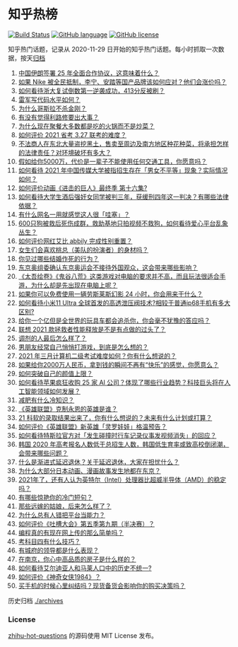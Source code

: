 # 知乎热榜
[![Build Status](https://github.com/ToWeLong/zhihu-hot-questions/workflows/CI/badge.svg)](https://github.com/ToWeLong/zhihu-hot-questions/actions)
[![GitHub language](https://img.shields.io/badge/language-golang-orange.svg)](https://golang.org/)
[![GitHub license](https://img.shields.io/github/license/ToWeLong/zhihu-hot-questions)](https://github.com/ToWeLong/zhihu-hot-questions/blob/main/LICENSE)

知乎热门话题，记录从 2020-11-29 日开始的知乎热门话题。每小时抓取一次数据，按天[归档](./archives)

<!-- BEGIN -->

1. [中国伊朗签署 25 年全面合作协议，这意味着什么？](https://www.zhihu.com/question/409693519)
1. [如果 Nike 被全民抵制，李宁、安踏等国产品牌该如何应对？他们会涨价吗？](https://www.zhihu.com/question/451194190)
1. [如何看待浙大复试倒数第一逆袭成功，413分反被刷？](https://www.zhihu.com/question/450960027)
1. [雷军写代码水平如何？](https://www.zhihu.com/question/23832952)
1. [为什么哥斯拉不杀金刚？](https://www.zhihu.com/question/451529208)
1. [有没有觉得利路修要出大事？](https://www.zhihu.com/question/450542660)
1. [为什么现在聚餐大多数都是吃的火锅而不是炒菜？](https://www.zhihu.com/question/450776646)
1. [如何评价 2021 省考 3.27 联考的难度？](https://www.zhihu.com/question/451484681)
1. [不法商人在东北大量盗挖黑土，售卖至周边及南方地区种花种菜，将承担怎样的法律责任？对环境破坏有多大？](https://www.zhihu.com/question/451394725)
1. [假如给你5000万，代价是一辈子不能使用任何交通工具，你愿意吗？](https://www.zhihu.com/question/447033541)
1. [如何看待 2021 年中国传媒大学被指招生存在「男女不平等」现象？实际情况如何？](https://www.zhihu.com/question/451677095)
1. [如何评价动画《进击的巨人》最终季 第十六集?](https://www.zhihu.com/question/451734574)
1. [如何看待大学生酒后强奸女同学被判三年，获缓刑四年这一判决？有哪些法律依据？](https://www.zhihu.com/question/451718320)
1. [有什么网名一用就感觉这人很「哇塞」？](https://www.zhihu.com/question/446019130)
1. [600只狗被救后死伤成群，救助基地只拍视频不救狗，如何看待爱心平台乱象丛生？](https://www.zhihu.com/question/451673917)
1. [如何评价网红艾比 abbily 完成性别重置？](https://www.zhihu.com/question/451678664)
1. [女生们会喜欢桃总（美队的扮演者）的身材吗？](https://www.zhihu.com/question/448621247)
1. [你见过哪些结婚作死的行为？](https://www.zhihu.com/question/268605958)
1. [东京奥组委确认东京奥运会不接待外国观众，这会带来哪些影响？](https://www.zhihu.com/question/450368491)
1. [《太吾绘卷》《鬼谷八荒》这类游戏对电脑的要求并不高，而且玩法很适合手游，为什么却是先出现在电脑上呢？](https://www.zhihu.com/question/449402890)
1. [如果你可以免费使用一辆劳斯莱斯幻影 24 小时，你会用来干什么？](https://www.zhihu.com/question/445380851)
1. [如何看待小米11 Ultra 全球首发的高透泄压阀技术?相较于普通ip68手机有多大区别?](https://www.zhihu.com/question/451709456)
1. [给你一个亿但是全世界的玩具车都会追杀你，你会毫不犹豫的答应吗？](https://www.zhihu.com/question/451645568)
1. [联想 2021 款拯救者性能释放是不是有点做的过头了？](https://www.zhihu.com/question/451676287)
1. [调剂的人最后怎么样了？](https://www.zhihu.com/question/449937362)
1. [男朋友经常自己悄悄打游戏，到底是怎么想的？](https://www.zhihu.com/question/450289773)
1. [2021 年三月计算机二级考试难度如何？你有什么想说的？](https://www.zhihu.com/question/451495830)
1. [如果给你2000万人民币，拿到钱的瞬间不再有“快乐”的感觉，你愿意么？](https://www.zhihu.com/question/451036387)
1. [如何突破自己的颜值上限？](https://www.zhihu.com/question/414919472)
1. [如何看待苹果疯狂收购 25 家 AI 公司？体现了哪些行业趋势？科技巨头将在人工智能领域如何发展？](https://www.zhihu.com/question/451365355)
1. [减肥有什么冷知识？](https://www.zhihu.com/question/334673162)
1. [《英雄联盟》克制永恩的英雄是谁？](https://www.zhihu.com/question/415548253)
1. [21 科软的录取结果出来了，你有什么想说的？未来有什么计划或打算？](https://www.zhihu.com/question/451497351)
1. [如何评价《英雄联盟》新英雄「灵罗娃娃」格温预告？](https://www.zhihu.com/question/451432732)
1. [如何看待特斯拉官方对「发生碰撞时行车记录仪事发视频消失」的回应？](https://www.zhihu.com/question/451652796)
1. [韩国 2020 年高考报名人数低于总招生人数，韩国低生育率或致高校倒闭潮，会带来哪些问题？](https://www.zhihu.com/question/451803760)
1. [什么是渐进式延迟退休？关于延迟退休，大家在担忧什么？](https://www.zhihu.com/question/447504201)
1. [为什么大部分日本动画、漫画故事发生地都在东京？](https://www.zhihu.com/question/450567465)
1. [2021年了，还有人认为英特尔（Intel）处理器比超威半导体（AMD）的稳定吗？](https://www.zhihu.com/question/449486157)
1. [有哪些惊艳你的冷门短句？](https://www.zhihu.com/question/371506951)
1. [那些远嫁的姑娘，后来怎么样了？](https://www.zhihu.com/question/50719803)
1. [为什么总有人错把平台当能力？](https://www.zhihu.com/question/450065172)
1. [如何评价《吐槽大会》第五季第九期（半决赛）？](https://www.zhihu.com/question/451719991)
1. [编程真的有现在网上传的那么简单吗？](https://www.zhihu.com/question/451635771)
1. [考科目四有什么技巧？](https://www.zhihu.com/question/327047518)
1. [有城府的领导都是什么表现？](https://www.zhihu.com/question/299985054)
1. [在南京，你心中高品质的房子是什么样的？](https://www.zhihu.com/question/451564840)
1. [如何看待艾尔迪亚人和马莱人口中的历史不统一?](https://www.zhihu.com/question/451055553)
1. [如何评价《神奇女侠1984》？](https://www.zhihu.com/question/280999049)
1. [买手机的时候心里纠结吗？现货备货会影响你的购买决策吗？](https://www.zhihu.com/question/451102412)

<!-- END -->

历史归档 [./archives](./archives)


### License
[zhihu-hot-questions](https://github.com/towelong/zhihu-hot-questions) 的源码使用 MIT License 发布。